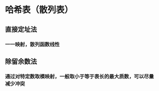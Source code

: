 # 哈希表（散列表）
## 直接定址法
### 一一映射，散列函数线性
## 除留余数法
### 通过对特定数取模映射，一般取小于等于表长的最大质数，可以尽量减少冲突
<!--stackedit_data:
eyJoaXN0b3J5IjpbMzE2Mzk4NzUxLC0yMDg4NzQ2NjEyXX0=
-->